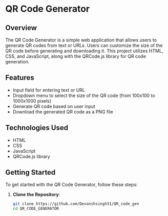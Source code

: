 # QR Code Generator

## Overview

The QR Code Generator is a simple web application that allows users to generate QR codes from text or URLs. Users can customize the size of the QR code before generating and downloading it. This project utilizes HTML, CSS, and JavaScript, along with the QRCode.js library for QR code generation.

## Features

- Input field for entering text or URL
- Dropdown menu to select the size of the QR code (from 100x100 to 1000x1000 pixels)
- Generate QR code based on user input
- Download the generated QR code as a PNG file

## Technologies Used

- HTML
- CSS
- JavaScript
- QRCode.js library

## Getting Started

To get started with the QR Code Generator, follow these steps:

1. **Clone the Repository**:
   ```bash
   git clone https://github.com/Devanshsingh31/QR_code_gen
   cd QR_CODE_GENERATOR